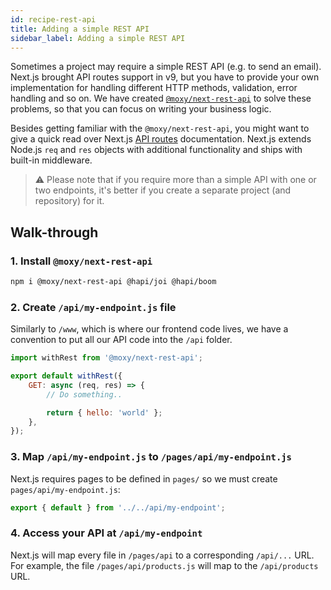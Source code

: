 ```yaml
---
id: recipe-rest-api
title: Adding a simple REST API
sidebar_label: Adding a simple REST API
---
```


Sometimes a project may require a simple REST API (e.g. to send an email). Next.js brought API routes support in v9, but you have to provide your own implementation for handling different HTTP methods, validation, error handling and so on. We have created [`@moxy/next-rest-api`](https://github.com/moxystudio/next-rest-api/) to solve these problems, so that you can focus on writing your business logic.

Besides getting familiar with the `@moxy/next-rest-api`, you might want to give a quick read over Next.js [API routes](https://nextjs.org/docs#api-routes) documentation. Next.js extends Node.js `req` and `res` objects with additional functionality and ships with built-in middleware.

> ⚠️ Please note that if you require more than a simple API with one or two endpoints, it's better if you create a separate project (and repository) for it.

## Walk-through

### 1. Install `@moxy/next-rest-api`

```bash
npm i @moxy/next-rest-api @hapi/joi @hapi/boom
```

### 2. Create `/api/my-endpoint.js` file

Similarly to `/www`, which is where our frontend code lives, we have a convention to put all our API code into the `/api` folder.

```js
import withRest from '@moxy/next-rest-api';

export default withRest({
    GET: async (req, res) => {
        // Do something..

        return { hello: 'world' };
    },
});
```

### 3. Map `/api/my-endpoint.js` to `/pages/api/my-endpoint.js`

Next.js requires pages to be defined in `pages/` so we must create `pages/api/my-endpoint.js`:

```js
export { default } from '../../api/my-endpoint';
```

### 4. Access your API at `/api/my-endpoint`

Next.js will map every file in `/pages/api` to a corresponding `/api/...` URL. For example, the file `/pages/api/products.js` will map to the `/api/products` URL.
